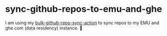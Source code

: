 # sync-github-repos-to-emu-and-ghe

I am using my [bulk-github-repo-sync-action](https://github.com/joshjohanning/bulk-github-repo-sync-action) to sync repos to my EMU and ghe.com (data residency) instance. 🚀
